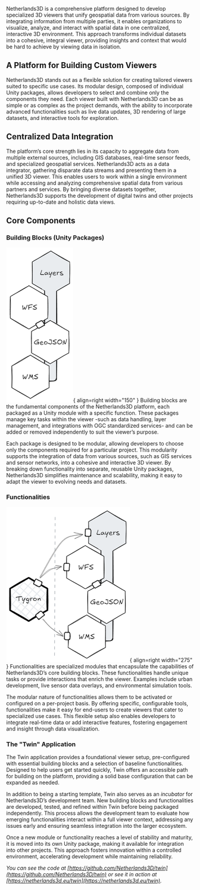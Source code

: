 Netherlands3D is a comprehensive platform designed to develop specialized 3D viewers that unify geospatial data from
various sources. By integrating information from multiple parties, it enables organizations to visualize, analyze, and
interact with spatial data in one centralized, interactive 3D environment. This approach transforms individual datasets
into a cohesive, integral viewer, providing insights and context that would be hard to achieve by viewing data in
isolation.

## A Platform for Building Custom Viewers

Netherlands3D stands out as a flexible solution for creating tailored viewers suited to specific use cases. Its modular
design, composed of individual Unity packages, allows developers to select and combine only the components they need.
Each viewer built with Netherlands3D can be as simple or as complex as the project demands, with the ability to
incorporate advanced functionalities such as live data updates, 3D rendering of large datasets, and interactive tools
for exploration.

## Centralized Data Integration

The platform’s core strength lies in its capacity to aggregate data from multiple external sources, including GIS
databases, real-time sensor feeds, and specialized geospatial services. Netherlands3D acts as a data integrator,
gathering disparate data streams and presenting them in a unified 3D viewer. This enables users to work within a single
environment while accessing and analyzing comprehensive spatial data from various partners and services. By bringing
diverse datasets together, Netherlands3D supports the development of digital twins and other projects requiring
up-to-date and holistic data views.

## Core Components

### Building Blocks (Unity Packages)

![Building Blocks](../imgs/building-blocks.png){ align=right width="150" }
Building blocks are the fundamental components of the Netherlands3D platform, each packaged as a Unity module with a
specific function. These packages manage key tasks within the viewer -such as data handling, layer management, 
and integrations with OGC standardized services- and can be added or removed independently to suit the viewer’s 
purpose.

Each package is designed to be modular, allowing developers to choose only the components required for a particular
project. This modularity supports the integration of data from various sources, such as GIS services and sensor
networks, into a cohesive and interactive 3D viewer. By breaking down functionality into separate, reusable Unity
packages, Netherlands3D simplifies maintenance and scalability, making it easy to adapt the viewer to evolving needs and
datasets.

### Functionalities

![Functionalities](../imgs/functionalities.png){ align=right width="275" }
Functionalities are specialized modules that encapsulate the capabilities of Netherlands3D’s core building blocks. These
functionalities handle unique tasks or provide interactions that enrich the viewer. Examples include urban development, 
live sensor data overlays, and environmental simulation tools.

The modular nature of functionalities allows them to be activated or configured on a per-project basis. By
offering specific, configurable tools, functionalities make it easy for end-users to create viewers that cater to 
specialized use cases. This flexible setup also enables developers to integrate real-time data or add interactive
features, fostering engagement and insight through data visualization.

### The "Twin" Application

The Twin application provides a foundational viewer setup, pre-configured with essential building blocks and a selection
of baseline functionalities. Designed to help users get started quickly, Twin offers an accessible path for building on
the platform, providing a solid base configuration that can be expanded as needed.

In addition to being a starting template, Twin also serves as an _incubator_ for Netherlands3D’s development team. New
building blocks and functionalities are developed, tested, and refined within Twin before being packaged independently.
This process allows the development team to evaluate how emerging functionalities interact within a full viewer context,
addressing any issues early and ensuring seamless integration into the larger ecosystem.

Once a new module or functionality reaches a level of stability and maturity, it is moved into its own Unity package,
making it available for integration into other projects. This approach fosters innovation within a controlled
environment, accelerating development while maintaining reliability.

_You can see the code at [https://github.com/Netherlands3D/twin](https://github.com/Netherlands3D/twin) or see it in
action at [https://netherlands3d.eu/twin](https://netherlands3d.eu/twin)._

